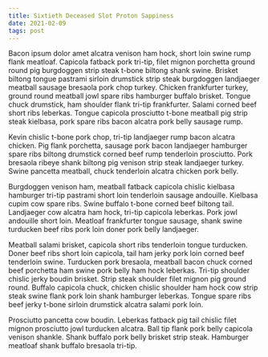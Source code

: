 ```yaml
---
title: Sixtieth Deceased Slot Proton Sappiness
date: 2021-02-09
tags: post
---
```


Bacon ipsum dolor amet alcatra venison ham hock, short loin swine rump flank meatloaf.  Capicola fatback pork tri-tip, filet mignon porchetta ground round pig burgdoggen strip steak t-bone biltong shank swine.  Brisket biltong tongue pastrami sirloin drumstick strip steak burgdoggen landjaeger meatball sausage bresaola pork chop turkey.  Chicken frankfurter turkey, ground round meatball jowl spare ribs hamburger buffalo brisket.  Tongue chuck drumstick, ham shoulder flank tri-tip frankfurter.  Salami corned beef short ribs leberkas.  Tongue capicola prosciutto t-bone meatball pig strip steak kielbasa, pork spare ribs bacon alcatra pork belly sausage rump.

Kevin chislic t-bone pork chop, tri-tip landjaeger rump bacon alcatra chicken.  Pig flank porchetta, sausage pork bacon landjaeger hamburger spare ribs biltong drumstick corned beef rump tenderloin prosciutto.  Pork bresaola ribeye shank biltong pig venison strip steak landjaeger turkey.  Swine pancetta meatball, chuck tenderloin alcatra chicken pork belly.

Burgdoggen venison ham, meatball fatback capicola chislic kielbasa hamburger tri-tip pastrami short loin tenderloin sausage andouille.  Kielbasa cupim cow spare ribs.  Swine buffalo t-bone corned beef biltong tail.  Landjaeger cow alcatra ham hock, tri-tip capicola leberkas.  Pork jowl andouille short loin.  Meatloaf frankfurter tongue sausage, shank swine turducken beef ribs pork loin doner pork belly landjaeger.

Meatball salami brisket, capicola short ribs tenderloin tongue turducken.  Doner beef ribs short loin capicola, tail ham jerky pork loin corned beef tenderloin swine.  Turducken pork bresaola, meatball bacon chuck corned beef porchetta ham swine pork belly ham hock leberkas.  Tri-tip shoulder chislic jerky boudin brisket.  Strip steak shoulder filet mignon pig ground round.  Buffalo capicola chuck, chicken chislic shoulder ham hock cow strip steak swine flank pork loin shank hamburger leberkas.  Tongue spare ribs beef jerky t-bone sirloin drumstick alcatra salami pork loin.

Prosciutto pancetta cow boudin.  Leberkas fatback pig tail chislic filet mignon prosciutto jowl turducken alcatra.  Ball tip flank pork belly capicola venison shankle.  Shank buffalo pork belly brisket strip steak.  Hamburger meatloaf shank buffalo bresaola tri-tip.